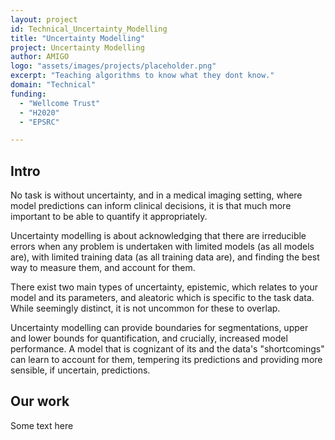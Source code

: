 ```yaml
---
layout: project
id: Technical_Uncertainty_Modelling
title: "Uncertainty Modelling"
project: Uncertainty Modelling
author: AMIGO
logo: "assets/images/projects/placeholder.png"
excerpt: "Teaching algorithms to know what they dont know."
domain: "Technical"
funding:
  - "Wellcome Trust"
  - "H2020"
  - "EPSRC"

---
```


## Intro

No task is without uncertainty, and in a medical imaging setting, where model predictions can inform clinical decisions, it is that much more important to be able to quantify it appropriately.  

Uncertainty modelling is about acknowledging that there are irreducible errors when any problem is undertaken with limited models (as all models are), with limited training data (as all training data are), and finding the best way to measure them, and account for them.

There exist two main types of uncertainty, epistemic, which relates to your model and its parameters, and aleatoric which is specific to the task data. While seemingly distinct, it is not uncommon for these to overlap.

Uncertainty modelling can provide boundaries for segmentations, upper and lower bounds for quantification, and crucially, increased model performance. A model that is cognizant of its and the data's "shortcomings" can learn to account for them, tempering its predictions and providing more sensible, if uncertain, predictions.

## Our work

Some text here
